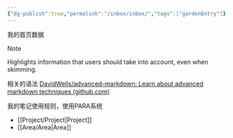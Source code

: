 ```yaml
---
{"dg-publish":true,"permalink":"/inbox/inbox/","tags":["gardenEntry"]}
---
```


我的首页数据


> [!NOTE]  
> Highlights information that users should take into account, even when skimming.

相关的语法 [DavidWells/advanced-markdown: Learn about advanced markdown techniques (github.com)](https://github.com/DavidWells/advanced-markdown)


我的笔记使用规则，使用PARA系统

*  [[Project/Project\|Project]]
* [[Area/Area\|Area]]

